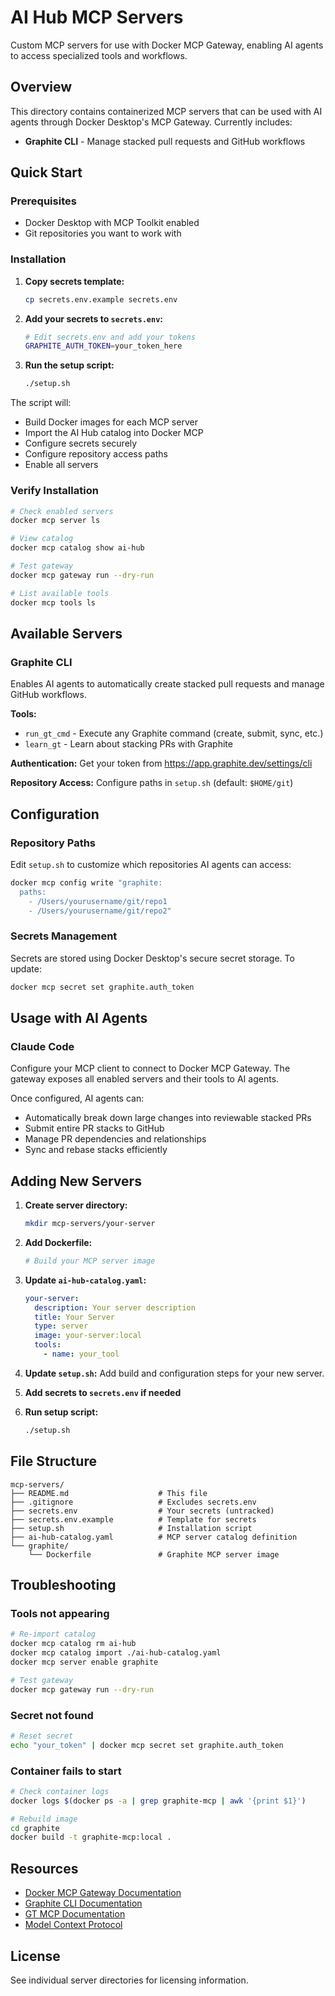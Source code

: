 # AI Hub MCP Servers

Custom MCP servers for use with Docker MCP Gateway, enabling AI agents to access specialized tools and workflows.

## Overview

This directory contains containerized MCP servers that can be used with AI agents through Docker Desktop's MCP Gateway. Currently includes:

- **Graphite CLI** - Manage stacked pull requests and GitHub workflows

## Quick Start

### Prerequisites

- Docker Desktop with MCP Toolkit enabled
- Git repositories you want to work with

### Installation

1. **Copy secrets template:**
   ```bash
   cp secrets.env.example secrets.env
   ```

2. **Add your secrets to `secrets.env`:**
   ```bash
   # Edit secrets.env and add your tokens
   GRAPHITE_AUTH_TOKEN=your_token_here
   ```

3. **Run the setup script:**
   ```bash
   ./setup.sh
   ```

The script will:
- Build Docker images for each MCP server
- Import the AI Hub catalog into Docker MCP
- Configure secrets securely
- Configure repository access paths
- Enable all servers

### Verify Installation

```bash
# Check enabled servers
docker mcp server ls

# View catalog
docker mcp catalog show ai-hub

# Test gateway
docker mcp gateway run --dry-run

# List available tools
docker mcp tools ls
```

## Available Servers

### Graphite CLI

Enables AI agents to automatically create stacked pull requests and manage GitHub workflows.

**Tools:**
- `run_gt_cmd` - Execute any Graphite command (create, submit, sync, etc.)
- `learn_gt` - Learn about stacking PRs with Graphite

**Authentication:**
Get your token from https://app.graphite.dev/settings/cli

**Repository Access:**
Configure paths in `setup.sh` (default: `$HOME/git`)

## Configuration

### Repository Paths

Edit `setup.sh` to customize which repositories AI agents can access:

```bash
docker mcp config write "graphite:
  paths:
    - /Users/yourusername/git/repo1
    - /Users/yourusername/git/repo2"
```

### Secrets Management

Secrets are stored using Docker Desktop's secure secret storage. To update:

```bash
docker mcp secret set graphite.auth_token
```

## Usage with AI Agents

### Claude Code

Configure your MCP client to connect to Docker MCP Gateway. The gateway exposes all enabled servers and their tools to AI agents.

Once configured, AI agents can:
- Automatically break down large changes into reviewable stacked PRs
- Submit entire PR stacks to GitHub
- Manage PR dependencies and relationships
- Sync and rebase stacks efficiently

## Adding New Servers

1. **Create server directory:**
   ```bash
   mkdir mcp-servers/your-server
   ```

2. **Add Dockerfile:**
   ```bash
   # Build your MCP server image
   ```

3. **Update `ai-hub-catalog.yaml`:**
   ```yaml
   your-server:
     description: Your server description
     title: Your Server
     type: server
     image: your-server:local
     tools:
       - name: your_tool
   ```

4. **Update `setup.sh`:**
   Add build and configuration steps for your new server.

5. **Add secrets to `secrets.env` if needed**

6. **Run setup script:**
   ```bash
   ./setup.sh
   ```

## File Structure

```
mcp-servers/
├── README.md                    # This file
├── .gitignore                   # Excludes secrets.env
├── secrets.env                  # Your secrets (untracked)
├── secrets.env.example          # Template for secrets
├── setup.sh                     # Installation script
├── ai-hub-catalog.yaml          # MCP server catalog definition
└── graphite/
    └── Dockerfile               # Graphite MCP server image
```

## Troubleshooting

### Tools not appearing

```bash
# Re-import catalog
docker mcp catalog rm ai-hub
docker mcp catalog import ./ai-hub-catalog.yaml
docker mcp server enable graphite

# Test gateway
docker mcp gateway run --dry-run
```

### Secret not found

```bash
# Reset secret
echo "your_token" | docker mcp secret set graphite.auth_token
```

### Container fails to start

```bash
# Check container logs
docker logs $(docker ps -a | grep graphite-mcp | awk '{print $1}')

# Rebuild image
cd graphite
docker build -t graphite-mcp:local .
```

## Resources

- [Docker MCP Gateway Documentation](https://docs.docker.com/ai/mcp-gateway/)
- [Graphite CLI Documentation](https://graphite.dev/docs)
- [GT MCP Documentation](https://graphite.dev/docs/gt-mcp)
- [Model Context Protocol](https://modelcontextprotocol.io/)

## License

See individual server directories for licensing information.
